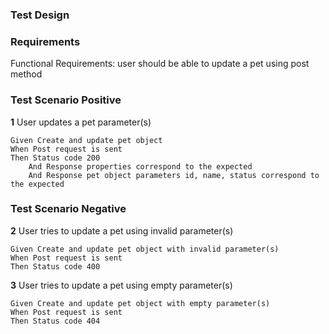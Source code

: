 ### Test Design

### Requirements

Functional Requirements: user should be able to update a pet using post method

### Test Scenario Positive

**1** User updates a pet parameter(s)
```gherkin
Given Create and update pet object
When Post request is sent
Then Status code 200
    And Response properties correspond to the expected
    And Response pet object parameters id, name, status correspond to the expected
```
### Test Scenario Negative

**2** User tries to update a pet using invalid parameter(s)
```gherkin
Given Create and update pet object with invalid parameter(s)
When Post request is sent
Then Status code 400
```

**3** User tries to update a pet using empty parameter(s)
```gherkin
Given Create and update pet object with empty parameter(s)
When Post request is sent
Then Status code 404
```
